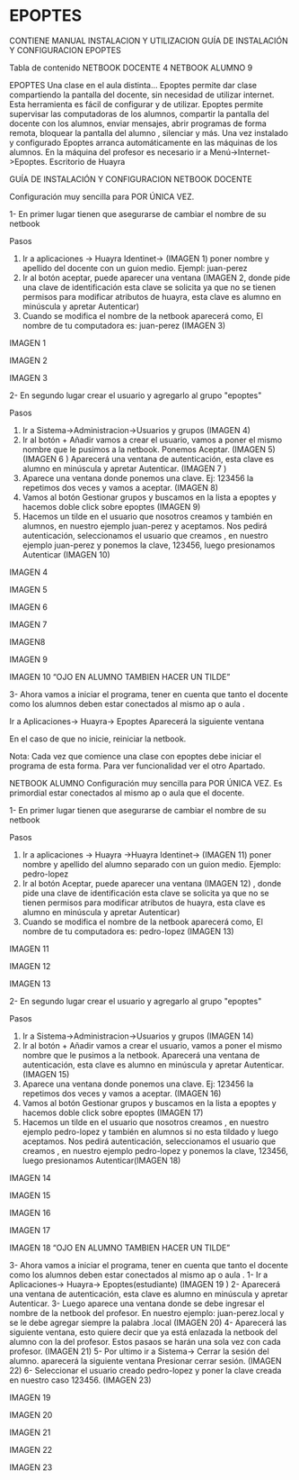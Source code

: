 # EPOPTES
CONTIENE MANUAL INSTALACION Y UTILIZACION
GUÍA DE INSTALACIÓN Y CONFIGURACION
EPOPTES





Tabla de contenido
NETBOOK DOCENTE	4
NETBOOK ALUMNO	9




















EPOPTES
Una clase en el aula distinta…
Epoptes permite dar clase compartiendo la pantalla del docente, sin necesidad de utilizar internet. Esta herramienta es fácil de configurar y de utilizar.
Epoptes permite supervisar las  computadoras de los alumnos, compartir la pantalla del docente con los alumnos, enviar mensajes, abrir programas de forma remota, bloquear la pantalla del alumno , silenciar y más.
Una vez instalado y configurado Epoptes arranca automáticamente en las máquinas de los alumnos. En la máquina del profesor es necesario ir a Menú->Internet->Epoptes.
Escritorio de Huayra
 









GUÍA DE INSTALACIÓN Y CONFIGURACION
NETBOOK DOCENTE

Configuración muy sencilla para POR ÚNICA VEZ. 

1-	En primer lugar tienen que asegurarse de cambiar el nombre de su netbook 

Pasos
1)	Ir a aplicaciones -> Huayra Identinet-> (IMAGEN 1) poner nombre y apellido del docente con un guion medio. Ejempl:  juan-perez
2)	Ir al botón aceptar, puede aparecer una ventana (IMAGEN 2, donde pide una clave de identificación esta clave se solicita ya que no se tienen permisos para modificar atributos de huayra, esta clave es alumno en minúscula y apretar Autenticar)
3)	Cuando  se modifica el nombre de la netbook aparecerá como, El nombre de tu computadora es: juan-perez (IMAGEN 3)

 
IMAGEN 1 

 
IMAGEN 2
 
IMAGEN 3

2-	En  segundo lugar crear el usuario y agregarlo al grupo "epoptes"

Pasos
1)	Ir a Sistema->Administracion->Usuarios y grupos  (IMAGEN 4)
2)	Ir al botón + Añadir vamos a crear el usuario, vamos a poner el mismo nombre que le pusimos a la netbook. Ponemos Aceptar. (IMAGEN 5)  (IMAGEN 6 )
 Aparecerá una ventana de autenticación, esta clave es alumno en minúscula y apretar Autenticar. (IMAGEN 7 )
3)	Aparece una ventana donde ponemos una clave. Ej: 123456 la repetimos dos veces y vamos a aceptar. (IMAGEN 8)
4)	Vamos al botón  Gestionar grupos y buscamos en la lista a epoptes y hacemos doble click sobre epoptes (IMAGEN 9) 
5)	Hacemos un tilde en el usuario que nosotros creamos y también en alumnos, en nuestro ejemplo juan-perez y aceptamos. Nos pedirá autenticación, seleccionamos el usuario que creamos , en nuestro ejemplo juan-perez y ponemos la clave, 123456, luego presionamos Autenticar  (IMAGEN 10)

 

IMAGEN 4
 
IMAGEN 5
 
IMAGEN 6

 
IMAGEN 7
 
IMAGEN8
 
IMAGEN 9
 
IMAGEN 10 “OJO EN ALUMNO TAMBIEN HACER UN TILDE”


3-	Ahora vamos a iniciar el programa, tener en cuenta que tanto el docente como los alumnos deben estar conectados al mismo ap o aula .
 

Ir a Aplicaciones-> Huayra-> Epoptes
Aparecerá la siguiente ventana
 
En el caso de que no inicie, reiniciar la netbook.

Nota: Cada vez que comience una clase con epoptes debe iniciar el programa de esta forma. Para ver funcionalidad ver el otro Apartado.













NETBOOK ALUMNO
Configuración muy sencilla para POR ÚNICA VEZ. 
Es primordial estar conectados al mismo ap o aula que el docente.

1-	En primer lugar tienen que asegurarse de cambiar el nombre de su netbook 

Pasos
1)	Ir a aplicaciones -> Huayra ->Huayra Identinet-> (IMAGEN  11) poner nombre y apellido del alumno separado con un guion medio. Ejemplo:  pedro-lopez
2)	Ir al botón Aceptar, puede aparecer una ventana (IMAGEN 12) , donde pide una clave de identificación esta clave se solicita ya que no se tienen permisos para modificar atributos de huayra, esta clave es alumno en minúscula y apretar Autenticar)
3)	Cuando  se modifica el nombre de la netbook aparecerá como, El nombre de tu computadora es: pedro-lopez (IMAGEN 13)

 
IMAGEN 11
 
IMAGEN 12
 
IMAGEN 13



2-	En  segundo lugar crear el usuario y agregarlo al grupo "epoptes"

Pasos
1)	Ir a Sistema->Administracion->Usuarios y grupos  (IMAGEN 14)
2)	Ir al botón + Añadir vamos a crear el usuario, vamos a poner el mismo nombre que le pusimos a la netbook. Aparecerá una ventana de autenticación, esta clave es alumno en minúscula y apretar Autenticar. (IMAGEN 15)
3)	Aparece una ventana donde ponemos una clave. Ej: 123456 la repetimos dos veces y vamos a aceptar. (IMAGEN 16)
4)	Vamos al botón  Gestionar grupos y buscamos en la lista a epoptes y hacemos doble click sobre epoptes (IMAGEN 17)
5)	Hacemos un tilde en el usuario que nosotros creamos , en nuestro ejemplo pedro-lopez y también en alumnos si no esta tildado y luego aceptamos. Nos pedirá autenticación, seleccionamos el usuario que creamos , en nuestro ejemplo pedro-lopez y ponemos la clave, 123456, luego presionamos Autenticar(IMAGEN 18)


  

IMAGEN 14



 
IMAGEN 15
 
IMAGEN 16
 
IMAGEN 17
 
IMAGEN 18 “OJO EN ALUMNO TAMBIEN HACER UN TILDE”


3-	Ahora vamos a iniciar el programa, tener en cuenta que tanto el docente como los alumnos deben estar conectados al mismo ap o aula .
1-	Ir a Aplicaciones-> Huayra-> Epoptes(estudiante) (IMAGEN 19 )
2-	Aparecerá una ventana de autenticación, esta clave es alumno en minúscula y apretar Autenticar.
3-	Luego aparece una ventana donde se debe ingresar el nombre de la netbook del profesor. En nuestro ejemplo: juan-perez.local y se le debe agregar siempre la palabra .local (IMAGEN 20)
4-	Aparecerá las siguiente ventana, esto quiere decir que ya está enlazada la netbook del alumno con la del profesor. Estos pasaos se harán una sola vez con cada profesor. (IMAGEN 21)
5-	Por ultimo ir a Sistema-> Cerrar la sesión del alumno. aparecerá la siguiente ventana Presionar cerrar sesión. (IMAGEN 22)
6-	Seleccionar el usuario creado pedro-lopez y poner la clave creada en nuestro caso 123456. (IMAGEN 23)

 
IMAGEN 19
 
IMAGEN 20
 
IMAGEN 21





  
IMAGEN 22
 
IMAGEN 23


